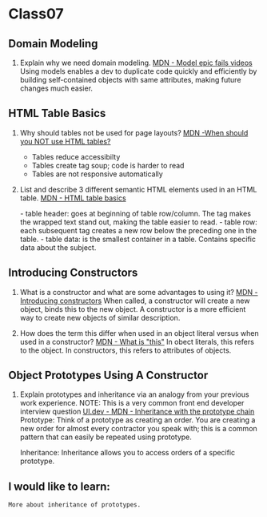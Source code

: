 # Class07

## Domain Modeling

1. Explain why we need domain modeling.
    [MDN - Model epic fails videos](https://github.com/codefellows/domain_modeling#domain-modeling)
    Using models enables a dev to duplicate code quickly and efficiently by building self-contained objects with same attributes, making future changes much easier.


## HTML Table Basics

1. Why should tables not be used for page layouts?
    [MDN -When should you NOT use HTML tables?](https://developer.mozilla.org/en-US/docs/Learn/HTML/Tables/Basics)
    - Tables reduce accessibilty
    - Tables create tag soup; code is harder to read
    - Tables are not responsive automatically

2. List and describe 3 different semantic HTML elements used in an HTML table.
    [MDN - HTML table basics](https://developer.mozilla.org/en-US/docs/Learn/HTML/Tables/Basics)
      <th> - table header: goes at beginning of table row/column. The <th> tag makes the wrapped text stand out, making the table easier to read.
        <tr> - table row: each subsequent <tr> tag creates a new row below the preceding one in the table.
          <td> - table data: is the smallest container in a table. Contains specific data about the subject.


## Introducing Constructors

1. What is a constructor and what are some advantages to using it?
    [MDN - Introducing constructors](https://developer.mozilla.org/en-US/docs/Learn/JavaScript/Objects/Basics#introducing_constructors)
    When called, a constructor will create a new object, binds this to the new object. A constructor is a more efficient way to create new objects of similar description.

2. How does the term this differ when used in an object literal versus when used in a constructor?
    [MDN - What is "this"](https://developer.mozilla.org/en-US/docs/Learn/JavaScript/Objects/Basics#what_is_this)
    In obect literals, this refers to the object. In constructors, this refers to attributes of objects.


## Object Prototypes Using A Constructor

1. Explain prototypes and inheritance via an analogy from your previous work experience.
NOTE: This is a very common front end developer interview question
    [UI.dev - ](https://ui.dev/beginners-guide-to-javascript-prototype)
    [MDN - Inheritance with the prototype chain](https://developer.mozilla.org/en-US/docs/Web/JavaScript/Inheritance_and_the_prototype_chain#inheritance_with_the_prototype_chain)
    Prototype: Think of a prototype as creating an order. You are creating a new order for almost every contractor you speak with; this is a common pattern that can easily be repeated using prototype.

    Inheritance: Inheritance allows you to access orders of a specific prototype. 



## I would like to learn:

    More about inheritance of prototypes.